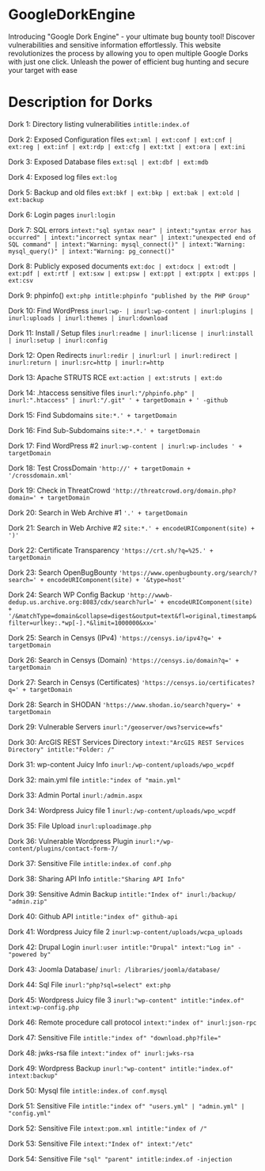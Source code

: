 # GoogleDorkEngine
Introducing "Google Dork Engine" - your ultimate bug bounty tool! Discover vulnerabilities and sensitive information effortlessly. This website revolutionizes the process by allowing you to open multiple Google Dorks with just one click. Unleash the power of efficient bug hunting and secure your target with ease


# Description for Dorks

Dork 1: Directory listing vulnerabilities
```intitle:index.of```

Dork 2: Exposed Configuration files
```ext:xml | ext:conf | ext:cnf | ext:reg | ext:inf | ext:rdp | ext:cfg | ext:txt | ext:ora | ext:ini```

Dork 3: Exposed Database files
```ext:sql | ext:dbf | ext:mdb```

Dork 4: Exposed log files
```ext:log```

Dork 5: Backup and old files
```ext:bkf | ext:bkp | ext:bak | ext:old | ext:backup```

Dork 6: Login pages
```inurl:login```

Dork 7: SQL errors
```intext:"sql syntax near" | intext:"syntax error has occurred" | intext:"incorrect syntax near" | intext:"unexpected end of SQL command" | intext:"Warning: mysql_connect()" | intext:"Warning: mysql_query()" | intext:"Warning: pg_connect()"```

Dork 8: Publicly exposed documents
```ext:doc | ext:docx | ext:odt | ext:pdf | ext:rtf | ext:sxw | ext:psw | ext:ppt | ext:pptx | ext:pps | ext:csv```

Dork 9: phpinfo()
```ext:php intitle:phpinfo "published by the PHP Group"```

Dork 10: Find WordPress
```inurl:wp- | inurl:wp-content | inurl:plugins | inurl:uploads | inurl:themes | inurl:download```

Dork 11: Install / Setup files
```inurl:readme | inurl:license | inurl:install | inurl:setup | inurl:config```

Dork 12: Open Redirects
```inurl:redir | inurl:url | inurl:redirect | inurl:return | inurl:src=http | inurl:r=http```

Dork 13: Apache STRUTS RCE
```ext:action | ext:struts | ext:do```

Dork 14: .htaccess sensitive files
```inurl:"/phpinfo.php" | inurl:".htaccess" | inurl:"/.git" ' + targetDomain + ' -github```

Dork 15: Find Subdomains
```site:*.' + targetDomain```

Dork 16: Find Sub-Subdomains
```site:*.*.' + targetDomain```

Dork 17: Find WordPress #2
```inurl:wp-content | inurl:wp-includes ' + targetDomain```

Dork 18: Test CrossDomain
```'http://' + targetDomain + '/crossdomain.xml'```

Dork 19: Check in ThreatCrowd
```'http://threatcrowd.org/domain.php?domain=' + targetDomain```

Dork 20: Search in Web Archive #1
```'.' + targetDomain```
 
Dork 21: Search in Web Archive #2
```site:*.' + encodeURIComponent(site) + ')'```

Dork 22: Certificate Transparency
```'https://crt.sh/?q=%25.' + targetDomain```

Dork 23: Search OpenBugBounty
```'https://www.openbugbounty.org/search/?search=' + encodeURIComponent(site) + '&type=host'```

Dork 24: Search WP Config Backup
```'http://wwwb-dedup.us.archive.org:8083/cdx/search?url=' + encodeURIComponent(site) + '/&matchType=domain&collapse=digest&output=text&fl=original,timestamp&filter=urlkey:.*wp[-].*&limit=1000000&xx='```

Dork 25: Search in Censys (IPv4)
```'https://censys.io/ipv4?q=' + targetDomain```

Dork 26: Search in Censys (Domain)
```'https://censys.io/domain?q=' + targetDomain```

Dork 27: Search in Censys (Certificates)
```'https://censys.io/certificates?q=' + targetDomain```

Dork 28: Search in SHODAN
```'https://www.shodan.io/search?query=' + targetDomain```

Dork 29: Vulnerable Servers
```inurl:"/geoserver/ows?service=wfs"```

Dork 30: ArcGIS REST Services Directory
```intext:"ArcGIS REST Services Directory" intitle:"Folder: /"```

Dork 31: wp-content Juicy Info
```inurl:/wp-content/uploads/wpo_wcpdf```

Dork 32: main.yml file
```intitle:"index of "main.yml"```

Dork 33: Admin Portal
```inurl:/admin.aspx```

Dork 34: Wordpress Juicy file 1
```inurl:/wp-content/uploads/wpo_wcpdf```

Dork 35: File Upload
```inurl:uploadimage.php```

Dork 36: Vulnerable Wordpress Plugin
```inurl:*/wp-content/plugins/contact-form-7/```

Dork 37: Sensitive File
```intitle:index.of conf.php```

Dork 38: Sharing API Info
```intitle:"Sharing API Info"```

Dork 39: Sensitive Admin Backup
```intitle:"Index of" inurl:/backup/ "admin.zip"```

Dork 40: Github API
```intitle:"index of" github-api```

Dork 41: Wordpress Juicy file 2
```inurl:wp-content/uploads/wcpa_uploads```

Dork 42: Drupal Login
```inurl:user intitle:"Drupal" intext:"Log in" -"powered by"```

Dork 43: Joomla Database/
```inurl: /libraries/joomla/database/```

Dork 44: Sql File
```inurl:"php?sql=select" ext:php```

Dork 45:  Wordpress Juicy file 3
```inurl:"wp-content" intitle:"index.of" intext:wp-config.php```

Dork 46: Remote procedure call protocol
```intext:"index of" inurl:json-rpc```

Dork 47: Sensitive File
```intitle:"index of" "download.php?file="```

Dork 48: jwks-rsa file
```intext:"index of" inurl:jwks-rsa```

Dork 49: Wordpress Backup
```inurl:"wp-content" intitle:"index.of" intext:backup"```

Dork 50: Mysql file
```intitle:index.of conf.mysql```

Dork 51: Sensitive File
```intitle:"index of" "users.yml" | "admin.yml" | "config.yml"```

Dork 52: Sensitive File
```intext:pom.xml intitle:"index of /"```

Dork 53: Sensitive File
```intext:"Index of" intext:"/etc"```

Dork 54: Sensitive File
```"sql" "parent" intitle:index.of -injection```
